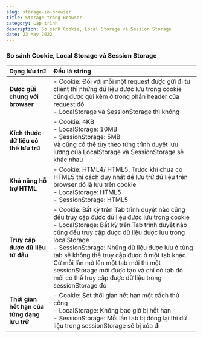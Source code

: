 ```yaml
---
slug: storage-in-browser
title: Storage trong Browser
category: Lập trình
description: So sánh Cookie, Local Storage và Session Storage
date: 23 May 2022
---
```

### So sánh Cookie, Local Storage và Session Storage

| Dạng lưu trữ | Đều là string |
|:-------|:------|
|  **Được gửi chung với browser**  |  - Cookie: Đối với mỗi một request được gửi đi từ client thì những dữ liệu được lưu trong cookie cũng được gửi kèm ở trong phần header của request đó <br /> - LocalStorage và SessionStorage thì không  |
|  **Kích thước dữ liệu có thể lưu trữ**  |  - Cookie: 4KB <br /> - LocalStorage: 10MB  <br /> - SessionStorage: 5MB  <br /> Và cũng có thể tùy theo từng trình duyệt lưu lượng của LocalStorage và SessionStorage sẽ khác nhau |
| **Khả năng hỗ trợ HTML** | - Cookie: HTML4/ HTML5, Trước khi chưa có HTML5 thì cách duy nhất để lưu trữ dữ liệu trên browser đó là lưu trên cookie<br /> - LocalStorage: HTML5 <br /> - SessionStorage: HTML5 |
| **Truy cập được dữ liệu từ đâu**  | - Cookie: Bất kỳ trên Tab trình duyệt nào cũng đều truy cập được dữ liệu được lưu trong cookie <br /> - LocalStorage: Bất kỳ trên Tab trình duyệt nào cũng đều truy cập được dữ liệu được lưu trong localStorage <br /> - SessionStorage: Những dữ liệu được lưu ở từng tab sẽ không thể truy cập được ở một tab khác. Cứ mỗi lần mở lên một tab mới thì một sessionStorage mới được tạo và chỉ có tab đó mới có thể truy cập được dữ liệu trong sessionStorage đó|
| **Thời gian hết hạn của từng dạng lưu trữ** | - Cookie: Set thời gian hết hạn một cách thủ công<br /> - LocalStorage: Không bao giờ bị hết hạn <br /> - SessionStorage: Mỗi lần tab bị đóng lại thì dữ liệu trong sessionStorage sẽ bị xóa đi |
